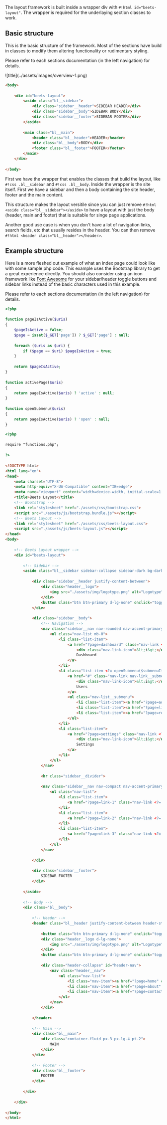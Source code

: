 The layout framework is built inside a wrapper div with `#!html id="beets-layout"`. The wrapper is required for the underlaying section classes to work.

## Basic structure

This is the basic structure of the framework. Most of the sections have build in classes to modify them altering functionality or rudimentary styling. 

Please refer to each sections documentation (in the left navigation) for details.

<div class="image" markdown>
![title](../assets/images/overview-1.png)
</div>

```html
<body>

	<div id="beets-layout">
		<aside class="bl__sidebar">			
			<div class="sidebar__header">SIDEBAR HEADER</div>
			<div class="sidebar__body">SIDEBAR BODY</div>
			<div class="sidebar__footer">SIDEBAR FOOTER</div>
		</aside>
			
		<main class="bl__main">
			<header class="bl__header">HEADER</header>
			<div class="bl__body">BODY</div>
			<footer class="bl__footer">FOOTER</footer>
		</main>
	</div>

</body>
```

First we have the wrapper that enables the classes that build the layout, like `#!css .bl__sidebar` and `#!css .bl__body`. Inside the wrapper is the site itself. First we have a sidebar and then a body containing the site header, footer and the main content.

This structure makes the layout versitile since you can just remove `#!html <aside class="bl__sidebar"></aside>` to have a layout with just the body (header, main and footer) that is suitable for singe page applications.

Another good use case is when you don't have a lot of navigation links, search fields, etc that usually resides in the header. You can then remove `#!html <header class="bl__header"></header>`.

## Example structure

Here is a more fleshed out example of what an index page could look like with some sample php code. This example uses the Bootstrap library to get a great experience directly. You should also consider using an icon framework like [Font Awesome](https://fontawesome.com/) for your sidebar/header toggle buttons and sidebar links instead of the basic characters used in this example.

Please refer to each sections documentation (in the left navigation) for details.

```php title="functions.php"
<?php

function pageIsActive($uris) 
{
	$pageIsActive = false;
	$page = isset($_GET['page']) ? $_GET['page'] : null;

	foreach ($uris as $uri) {
		if ($page == $uri) $pageIsActive = true;
	}

	return $pageIsActive;
}

function activePage($uris) 
{
	return pageIsActive($uris) ? 'active' : null;
}

function openSubmenu($uris) 
{
	return pageIsActive($uris) ? 'open' : null;
}
```

```html title="index.php"
<?php

require "functions.php";

?>

<!DOCTYPE html>
<html lang="en">
<head>
    <meta charset="UTF-8">
    <meta http-equiv="X-UA-Compatible" content="IE=edge">
    <meta name="viewport" content="width=device-width, initial-scale=1.0">
    <title>Beets Layout</title>
	<!-- Bootstrap -->
    <link rel="stylesheet" href="./assets/css/bootstrap.css">
    <script src="./assets/js/bootstrap.bundle.js"></script>
	<!-- Beets Layout -->
    <link rel="stylesheet" href="./assets/css/beets-layout.css">
    <script src="./assets/js/beets-layout.js"></script>
</head>
<body>

    <!-- Beets Layout wrapper -->
	<div id="beets-layout">
		
		<!-- Sidebar -->
		<aside class="bl__sidebar sidebar-collapse sidebar-dark bg-dark">

			<div class="sidebar__header justify-content-between">
				<div class="header__logo">
					<img src="./assets/img/logotype.png" alt="Logotype">
				</div>
				<button class="btn btn-primary d-lg-none" onclick="toggleSidebar()">X</button>
			</div>

			<div class="sidebar__body">
				<!-- Navigation -->
				<nav class="sidebar__nav nav-rounded nav-accent-primary">
					<ul class="nav-list mb-0">
						<li class="list-item">
							<a href="?page=dashboard" class="nav-link <?= activePage(['dashboard']) ?>">
								<div class="nav-link-icon">&lt;i&gt;</div>
								Dashboard
							</a>
						</li>
						<li class="list-item <?= openSubmenu($submenuItems) ?>">
							<a href="#" class="nav-link nav-link__submenu <?= activePage(['addUser', 'listUsers', 'removeUser']) ?>" id="sub_users" onclick="toggleSubmenu('sub_users')">
								<div class="nav-link-icon">&lt;i&gt;</div>
								Users
							</a>
							<ul class="nav-list__submenu">
								<li class="list-item"><a href="?page=addUser" class="nav-link <?= activePage(['addUser']) ?>">Add user</a></li>
								<li class="list-item"><a href="?page=listUsers" class="nav-link <?= activePage(['listUsers']) ?>">List users</a></li>
								<li class="list-item"><a href="?page=removeUser" class="nav-link <?= activePage(['removeUser']) ?>">Remove user</a></li>
							</ul>
						</li>
						<li class="list-item">
							<a href="?page=settings" class="nav-link <?= activePage(['settings']) ?>">
								<div class="nav-link-icon">&lt;i&gt;</div>
								Settings
							</a>
						</li>
					</ul>
				</nav>

				<hr class="sidebar__divider">

				<nav class="sidebar__nav nav-compact nav-accent-primary">
					<ul class="nav-list">
						<li class="list-item">
							<a href="?page=link-1" class="nav-link <?= activePage(['link-1']) ?>">Link 1</a>
						</li>
						<li class="list-item">
							<a href="?page=link-2" class="nav-link <?= activePage(['link-2']) ?>">Link 2</a>
						</li>
						<li class="list-item">
							<a href="?page=link-3" class="nav-link <?= activePage(['link-3']) ?>">Link 3</a>
						</li>
					</ul>
				</nav>

			</div>

			<div class="sidebar__footer">
				SIDEBAR FOOTER
			</div>

		</aside>
			
		<!-- Body -->
		<div class="bl__body">

			<!-- Header -->
			<header class="bl__header justify-content-between header-sticky px-3 px-lg-4">
				
				<button class="btn btn-primary d-lg-none" onclick="toggleSidebar()">=</button>
				<div class="header__logo d-lg-none">
					<img src="./assets/img/logotype.png" alt="Logotype">
				</div>
				<button class="btn btn-primary d-lg-none" onclick="toggleHeader('header-nav')">...</button>

				<div class="header-collapse" id="header-nav">
					<nav class="header__nav">
						<ul class="nav-list">
							<li class="nav-item"><a href="?page=home" class="nav-link <?= activePage(['home']) ?>">Home</a></li>
							<li class="nav-item"><a href="?page=about" class="nav-link <?= activePage(['about']) ?>">About Us</a></li>
							<li class="nav-item"><a href="?page=contact" class="nav-link <?= activePage(['contact']) ?>">Contact</a></li>
						</ul>
					</nav>
				</div>

			</header>

			<!-- Main -->
			<div class="bl__main">
				<div class="container-fluid px-3 px-lg-4 pt-2">
					MAIN
				</div>
			</div>		
			
			<!-- Footer -->
			<div class="bl__footer">
				FOOTER
			</div>

		</div>

	</div>

</body>
</html>
```